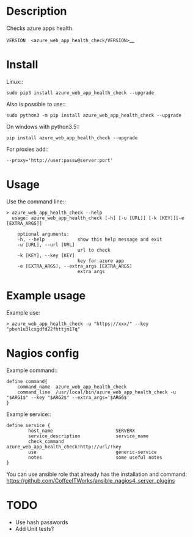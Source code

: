 Description
===========

Checks azure apps health.

`VERSION  <azure_web_app_health_check/VERSION>`__

Install
=======

Linux::

    sudo pip3 install azure_web_app_health_check --upgrade

Also is possible to use::

    sudo python3 -m pip install azure_web_app_health_check --upgrade

On windows with python3.5::

    pip install azure_web_app_health_check --upgrade

For proxies add::

    --proxy='http://user:passw@server:port'

Usage
=====

Use the command line::

    > azure_web_app_health_check --help
      usage: azure_web_app_health_check [-h] [-u [URL]] [-k [KEY]][-e [EXTRA_ARGS]]

        optional arguments:
        -h, --help            show this help message and exit
        -u [URL], --url [URL]
                              url to check 		
        -k [KEY], --key [KEY]
                              key for azure app 	
        -e [EXTRA_ARGS], --extra_args [EXTRA_ARGS]
                              extra args


Example usage
=============

Example use:

    > azure_web_app_health_check -u "https://xxx/" --key "pbxh1u3lcxgdfd22fhttjm17q"


Nagios config
=============

Example command::

    define command{
        command_name  azure_web_app_health_check
        command_line  /usr/local/bin/azure_web_app_health_check -u "$ARG1$" --key "$ARG2$" --extra_args='$ARG6$'
    }

Example service::

    define service {
            host_name                       SERVERX
            service_description             service_name
            check_command                   azure_web_app_health_check!http://url/!key
            use				                generic-service
            notes                           some useful notes
    }

You can use ansible role that already has the installation and command: https://github.com/CoffeeITWorks/ansible_nagios4_server_plugins

TODO
====

* Use hash passwords
* Add Unit tests?
